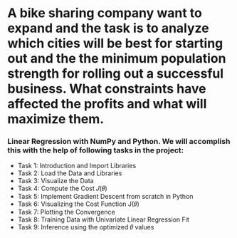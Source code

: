 
# A bike sharing company want to expand and the task is to analyze which cities will be best for starting out and the the minimum population strength for rolling out a successful business. What constraints have affected the profits and what will maximize them.

### Linear Regression with NumPy and Python. We will accomplish this with the help of following tasks in the project:

* Task 1: Introduction and Import Libraries
* Task 2: Load the Data and Libraries
* Task 3: Visualize the Data
* Task 4: Compute the Cost 𝐽(𝜃)
* Task 5: Implement Gradient Descent from scratch in Python
* Task 6: Visualizing the Cost Function J(𝜃)
* Task 7: Plotting the Convergence
* Task 8: Training Data with Univariate Linear Regression Fit
* Task 9: Inference using the optimized 𝜃 values
